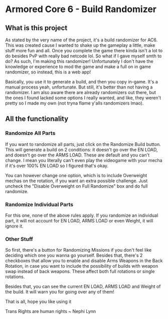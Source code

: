 # Armored Core 6 - Build Randomizer
## What is this project
As stated by the very name of the project, it's a build randomizer for AC6. This was created cause I wanted to shake up the gameplay a little, make stuff more fun and all. Once you complete the game there kinda isn't a lot to do besides PvP with really bad netcode lol. So what if I gave myself smth to do? As such, I'm making this randomizer! Unfortunately I don't have the knowledge or experience to mod the game and make a full on in game randomizer, so instead, this is a web app!

Basically, you use it to generate a build, and then you copy in-game. It's a manual process yeah, unfortunate. But still, it's better than not having a randomizer. I am also aware there are already randomizers out there, but the ones I found lacked some options I really wanted, and like, they weren't pretty so I made my own (not tryna flame y'alls randomizers lmao).

## All the functionality
### Randomize All Parts
If you want to randomize all parts, just click on the Randomize Build button. This will generate a build on 2 conditions: it doesn't go over the EN LOAD, and doesn't go over the ARMS LOAD. These are default and you can't change. I mean you literally can't even play the videogame with your mecha if it's over 100% EN LOAD so I figured that's okay.

You can however change one option, which is to include Overweight mechas on the rotation, if you want an extra possible challenge. Just uncheck the "Disable Overweight on Full Randomize" box and do full randomize.

### Randomize Individual Parts
For this one, none of the above rules apply. If you randomize an individual part, it will not account for EN LOAD, ARMS LOAD or even Weight, it will ignore it.

### Other Stuff
So first, there's a button for Randomizing Missions if you don't feel like deciding which one you wanna go yourself. Besides that, there's 2 checkboxes that allow you to enable and disable Arms Weapons in the Back Rotation, in case you want to include the possibility of builds with weapon swap instead of back weapons. These affect both full rotations or single rotations.

Besides that, you can see the current EN LOAD, ARMS LOAD and Weight of the build. It will warn you for going over any of them!

That is all, hope you like using it

Trans Rights are human rights
~ Nephi Lynn
